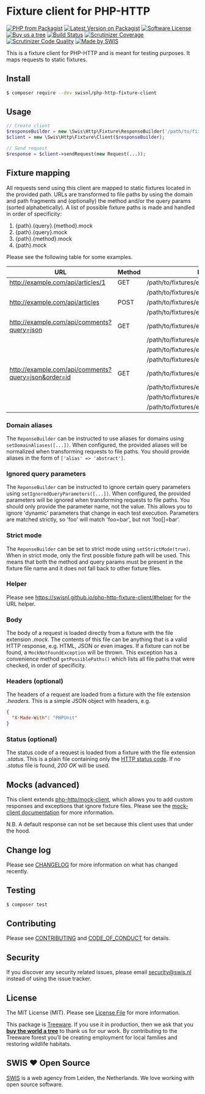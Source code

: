 # Fixture client for PHP-HTTP

[![PHP from Packagist](https://img.shields.io/packagist/php-v/swisnl/php-http-fixture-client.svg)](https://packagist.org/packages/swisnl/php-http-fixture-client)
[![Latest Version on Packagist](https://img.shields.io/packagist/v/swisnl/php-http-fixture-client.svg)](https://packagist.org/packages/swisnl/php-http-fixture-client)
[![Software License](https://img.shields.io/packagist/l/swisnl/php-http-fixture-client.svg)](https://github.com/swisnl/php-http-fixture-client/blob/master/LICENSE)
[![Buy us a tree](https://img.shields.io/badge/Treeware-%F0%9F%8C%B3-lightgreen.svg)](https://plant.treeware.earth/swisnl/php-http-fixture-client)
[![Build Status](https://travis-ci.org/swisnl/php-http-fixture-client.svg?branch=master)](https://travis-ci.org/swisnl/php-http-fixture-client)
[![Scrutinizer Coverage](https://img.shields.io/scrutinizer/coverage/g/swisnl/php-http-fixture-client.svg)](https://scrutinizer-ci.com/g/swisnl/php-http-fixture-client/?branch=master)
[![Scrutinizer Code Quality](https://img.shields.io/scrutinizer/g/swisnl/php-http-fixture-client.svg)](https://scrutinizer-ci.com/g/swisnl/php-http-fixture-client/?branch=master)
[![Made by SWIS](https://img.shields.io/badge/%F0%9F%9A%80-made%20by%20SWIS-%23D9021B.svg)](https://www.swis.nl)

This is a fixture client for PHP-HTTP and is meant for testing purposes.
It maps requests to static fixtures.

## Install

``` bash
$ composer require --dev swisnl/php-http-fixture-client
```

## Usage

``` php
// Create client
$responseBuilder = new \Swis\Http\Fixture\ResponseBuilder('/path/to/fixtures');
$client = new \Swis\Http\Fixture\Client($responseBuilder);

// Send request
$response = $client->sendRequest(new Request(...));
```

## Fixture mapping

All requests send using this client are mapped to static fixtures located in the provided path.
URLs are transformed to file paths by using the domain and path fragments and (optionally) the method and/or the query params (sorted alphabetically).
A list of possible fixture paths is made and handled in order of specificity:

 1. {path}.{query}.{method}.mock
 2. {path}.{query}.mock
 3. {path}.{method}.mock
 4. {path}.mock

Please see the following table for some examples.

| URL | Method | Possible fixtures (in order of specificity) |
| --- | ------ | ------------------------------------------- |
| http://example.com/api/articles/1 | GET | /path/to/fixtures/example.com/api/articles/1.get.mock |
|                                   |     | /path/to/fixtures/example.com/api/articles/1.mock |
| http://example.com/api/articles | POST | /path/to/fixtures/example.com/api/articles.post.mock |
|                                 |      | /path/to/fixtures/example.com/api/articles.mock |
| http://example.com/api/comments?query=json | GET | /path/to/fixtures/example.com/api/comments.query=json.get.mock |
|                                            |     | /path/to/fixtures/example.com/api/comments.query=json.mock |
|                                            |     | /path/to/fixtures/example.com/api/comments.get.mock |
|                                            |     | /path/to/fixtures/example.com/api/comments.mock |
| http://example.com/api/comments?query=json&order=id | GET | /path/to/fixtures/example.com/api/comments.order=id&query=json.get.mock |
|                                                     |     | /path/to/fixtures/example.com/api/comments.order=id&query=json.mock |
|                                                     |     | /path/to/fixtures/example.com/api/comments.get.mock |
|                                                     |     | /path/to/fixtures/example.com/api/comments.mock |

### Domain aliases
The `ReponseBuilder` can be instructed to use aliases for domains using `setDomainAliases([...])`.
When configured, the provided aliases will be normalized when transforming requests to file paths.
You should provide aliases in the form of `['alias' => 'abstract']`.

### Ignored query parameters
The `ReponseBuilder` can be instructed to ignore certain query parameters using `setIgnoredQueryParameters([...])`.
When configured, the provided parameters will be ignored when transforming requests to file paths.
You should only provide the parameter name, not the value.
This allows you to ignore 'dynamic' parameters that change in each test execution.
Parameters are matched strictly, so 'foo' will match 'foo=bar', but not 'foo[]=bar'.

### Strict mode
The `ReponseBuilder` can be set to strict mode using `setStrictMode(true)`.
When in strict mode, only the first possible fixture path will be used.
This means that both the method and query params must be present in the fixture file name and it does not fall back to other fixture files.

### Helper
<UrlHelper>Please see <a href="https://swisnl.github.io/php-http-fixture-client/#helper">https://swisnl.github.io/php-http-fixture-client/#helper</a> for the URL helper.</UrlHelper>

### Body

The body of a request is loaded directly from a fixture with the file extension _.mock_.
The contents of this file can be anything that is a valid HTTP response, e.g. HTML, JSON or even images.
If a fixture can not be found, a `MockNotFoundException` will be thrown.
This exception has a convenience method `getPossiblePaths()` which lists all file paths that were checked, in order of specificity.

### Headers (optional)

The headers of a request are loaded from a fixture with the file extension _.headers_.
This is a simple JSON object with headers, e.g.
``` json
{
  "X-Made-With": "PHPUnit"
}
```

### Status (optional)

The status code of a request is loaded from a fixture with the file extension _.status_.
This is a plain file containing only the [HTTP status code](https://httpstatuses.com/).
If no _.status_ file is found, _200 OK_ will be used.

## Mocks (advanced)

This client extends [php-http/mock-client](https://github.com/php-http/mock-client), which allows you to add custom responses and exceptions that ignore fixture files. Please see the [mock-client documentation](https://github.com/php-http/mock-client#documentation) for more information.

N.B. A default response can not be set because this client uses that under the hood.

## Change log

Please see [CHANGELOG](https://github.com/swisnl/php-http-fixture-client/blob/master/CHANGELOG.md) for more information on what has changed recently.

## Testing

``` bash
$ composer test
```

## Contributing

Please see [CONTRIBUTING](https://github.com/swisnl/php-http-fixture-client/blob/master/CONTRIBUTING.md) and [CODE_OF_CONDUCT](https://github.com/swisnl/php-http-fixture-client/blob/master/CODE_OF_CONDUCT.md) for details.

## Security

If you discover any security related issues, please email security@swis.nl instead of using the issue tracker.

## License

The MIT License (MIT). Please see [License File](https://github.com/swisnl/php-http-fixture-client/blob/master/LICENSE.md) for more information.

This package is [Treeware](https://treeware.earth). If you use it in production, then we ask that you [**buy the world a tree**](https://plant.treeware.earth/swisnl/php-http-fixture-client) to thank us for our work. By contributing to the Treeware forest you’ll be creating employment for local families and restoring wildlife habitats.

## SWIS :heart: Open Source

[SWIS](https://www.swis.nl) is a web agency from Leiden, the Netherlands. We love working with open source software.
